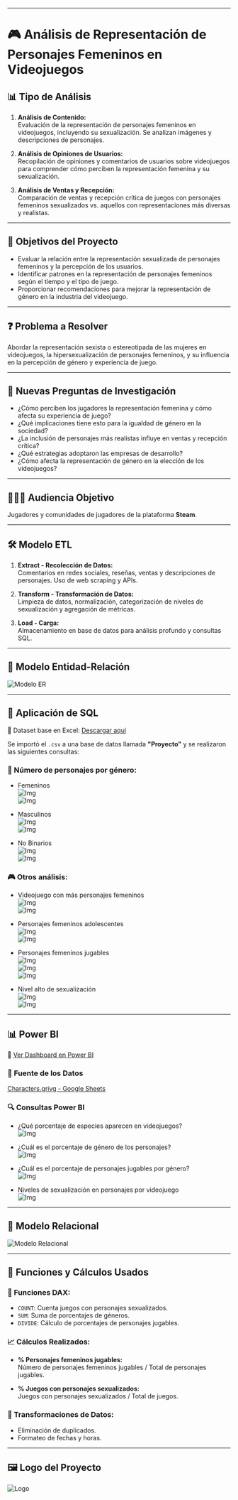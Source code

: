 

---

# 🎮 Análisis de Representación de Personajes Femeninos en Videojuegos

## 📊 Tipo de Análisis

1. **Análisis de Contenido:**  
   Evaluación de la representación de personajes femeninos en videojuegos, incluyendo su sexualización. Se analizan imágenes y descripciones de personajes.

2. **Análisis de Opiniones de Usuarios:**  
   Recopilación de opiniones y comentarios de usuarios sobre videojuegos para comprender cómo perciben la representación femenina y su sexualización.

3. **Análisis de Ventas y Recepción:**  
   Comparación de ventas y recepción crítica de juegos con personajes femeninos sexualizados vs. aquellos con representaciones más diversas y realistas.

---

## 🎯 Objetivos del Proyecto

- Evaluar la relación entre la representación sexualizada de personajes femeninos y la percepción de los usuarios.
- Identificar patrones en la representación de personajes femeninos según el tiempo y el tipo de juego.
- Proporcionar recomendaciones para mejorar la representación de género en la industria del videojuego.

---

## ❓ Problema a Resolver

Abordar la representación sexista o estereotipada de las mujeres en videojuegos, la hipersexualización de personajes femeninos, y su influencia en la percepción de género y experiencia de juego.

---

## 🧠 Nuevas Preguntas de Investigación

- ¿Cómo perciben los jugadores la representación femenina y cómo afecta su experiencia de juego?
- ¿Qué implicaciones tiene esto para la igualdad de género en la sociedad?
- ¿La inclusión de personajes más realistas influye en ventas y recepción crítica?
- ¿Qué estrategias adoptaron las empresas de desarrollo?
- ¿Cómo afecta la representación de género en la elección de los videojuegos?

---

## 🧑‍🤝‍🧑 Audiencia Objetivo

Jugadores y comunidades de jugadores de la plataforma **Steam**.

---

## 🛠️ Modelo ETL

1. **Extract - Recolección de Datos:**  
   Comentarios en redes sociales, reseñas, ventas y descripciones de personajes. Uso de web scraping y APIs.

2. **Transform - Transformación de Datos:**  
   Limpieza de datos, normalización, categorización de niveles de sexualización y agregación de métricas.

3. **Load - Carga:**  
   Almacenamiento en base de datos para análisis profundo y consultas SQL.

---

## 📐 Modelo Entidad-Relación

![Modelo ER](https://github.com/user-attachments/assets/9763f2ff-42ed-4cb6-880a-c20b8c8be020)

---

## 💾 Aplicación de SQL

🔗 Dataset base en Excel: [Descargar aquí](https://drive.google.com/file/d/1rgG8ml0J2Q3zyIq6yXEGzcQyMYnxYEDx/view?usp=drive_link)

Se importó el `.csv` a una base de datos llamada **"Proyecto"** y se realizaron las siguientes consultas:

### 📌 Número de personajes por género:

- Femeninos  
  ![Img](https://github.com/user-attachments/assets/59230045-8692-416e-a4b1-f65e64d61bb9)  
  ![Img](https://github.com/user-attachments/assets/d768668f-92eb-4701-a830-caa7143a3102)

- Masculinos  
  ![Img](https://github.com/user-attachments/assets/2ac1c1d0-602e-457a-93df-12d57009a366)  
  ![Img](https://github.com/user-attachments/assets/7e441146-2bb3-4ccb-9881-65c9011a1686)

- No Binarios  
  ![Img](https://github.com/user-attachments/assets/01cfef05-fe43-4f59-8552-aca47d5ff8aa)  
  ![Img](https://github.com/user-attachments/assets/c7b2d3a6-1bfa-4f76-9f4b-6cee8fab26bc)

### 🎮 Otros análisis:

- Videojuego con más personajes femeninos  
  ![Img](https://github.com/user-attachments/assets/96e0dc3d-4546-4140-8b5b-e0d63448c129)  
  ![Img](https://github.com/user-attachments/assets/0e185ea8-86d2-4374-8c15-b7adc51b3682)

- Personajes femeninos adolescentes  
  ![Img](https://github.com/user-attachments/assets/9676d4d1-2530-4e25-97d2-f058b7fe2780)  
  ![Img](https://github.com/user-attachments/assets/57017dcc-4ec5-40c8-8a0a-ad89d4c6e3be)

- Personajes femeninos jugables  
  ![Img](https://github.com/user-attachments/assets/d2efd298-a00e-454b-b6ec-4a165eaf0a90)  
  ![Img](https://github.com/user-attachments/assets/28ad4c2f-3574-4802-af53-c42ea85f8240)  
  ![Img](https://github.com/user-attachments/assets/96c9eedb-e714-447c-82db-bf4fc690d166)

- Nivel alto de sexualización  
  ![Img](https://github.com/user-attachments/assets/cba0a6cd-a52d-459a-b230-f9da70a28c20)  
  ![Img](https://github.com/user-attachments/assets/3fdf2974-e8f1-4617-b7a6-099691b924d4)

---

## 📊 Power BI

🔗 [Ver Dashboard en Power BI](https://app.powerbi.com/groups/me/reports/e30548fc-f773-4cab-a9b1-82c5567c4e5c/ReportSection?experience=power-bi)

### 📁 Fuente de los Datos

[Characters.grivg - Google Sheets](https://docs.google.com/spreadsheets/d/1ocTagpHKOQ7pY4ZPWMhzSEEYMx_-2N-epRS5w_CJAxs/edit#gid=1457270248&fvid=1118138477)

### 🔍 Consultas Power BI

- ¿Qué porcentaje de especies aparecen en videojuegos?  
  ![Img](https://github.com/user-attachments/assets/8012b540-31cb-4962-83d9-ad63b7deef92)

- ¿Cuál es el porcentaje de género de los personajes?  
  ![Img](https://github.com/user-attachments/assets/fe91a2be-6074-444f-afa7-435bac38c2f4)

- ¿Cuál es el porcentaje de personajes jugables por género?  
  ![Img](https://github.com/user-attachments/assets/80361115-4196-4e36-b1c2-691deea88c9c)

- Niveles de sexualización en personajes por videojuego  
  ![Img](https://github.com/user-attachments/assets/ae2d9fd2-d207-4838-bb6f-08110a9f16bb)

---

## 🧩 Modelo Relacional

![Modelo Relacional](https://github.com/user-attachments/assets/74864121-c8a8-4bcd-9f8a-c2d1b9d140d6)

---

## 🧮 Funciones y Cálculos Usados

### 📌 Funciones DAX:

- `COUNT`: Cuenta juegos con personajes sexualizados.
- `SUM`: Suma de porcentajes de géneros.
- `DIVIDE`: Cálculo de porcentajes de personajes jugables.

### 📈 Cálculos Realizados:

- **% Personajes femeninos jugables:**  
  Número de personajes femeninos jugables / Total de personajes jugables.

- **% Juegos con personajes sexualizados:**  
  Juegos con personajes sexualizados / Total de juegos.

### 🔄 Transformaciones de Datos:

- Eliminación de duplicados.
- Formateo de fechas y horas.

---

## 🖼️ Logo del Proyecto

![Logo](https://github.com/user-attachments/assets/54f57151-021d-4caf-a9a6-516505010225)

